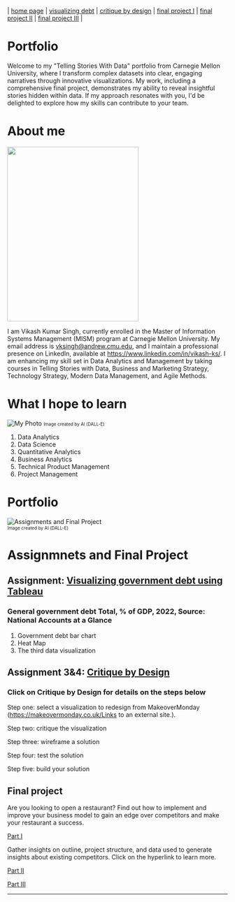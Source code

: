 | [home page](https://vks5639.github.io/My-Portfolio/) | [visualizing debt](dataviz) | [critique by design](critique-by-design) | [final project I](final-project-part-one) | [final project II](final-project-part-two) | [final project III](final-project-part-three) |

# Portfolio
Welcome to my "Telling Stories With Data" portfolio from Carnegie Mellon University, where I transform complex datasets into clear, engaging narratives through innovative visualizations. My work, including a comprehensive final project, demonstrates my ability to reveal insightful stories hidden within data. If my approach resonates with you, I'd be delighted to explore how my skills can contribute to your team. 

# About me
<img src="https://i.imgur.com/n5Ez0vv.png" width="300" height="400"> 

I am Vikash Kumar Singh, currently enrolled in the Master of Information Systems Management (MISM) program at Carnegie Mellon University. My email address is vksingh@andrew.cmu.edu, and I maintain a professional presence on LinkedIn, available at https://www.linkedin.com/in/vikash-ks/. I am enhancing my skill set in Data Analytics and Management by taking courses in Telling Stories with Data, Business and Marketing Strategy, Technology Strategy, Modern Data Management, and Agile Methods.

# What I hope to learn
![My Photo](https://i.imgur.com/GBqmYvr.png) 
<span style="font-size: 10px;">Image created by AI (DALL-E)</span>
1. Data Analytics
2. Data Science
3. Quantitative Analytics
4. Business Analytics
5. Technical Product Management
6. Project Management

# Portfolio

![Assignments and Final Project](https://i.imgur.com/QrJAczw.png)  
<span style="font-size: 10px;">Image created by AI (DALL-E)</span>

# Assignmnets and Final Project 

## Assignment: [Visualizing government debt using Tableau](dataviz)
### General government debt Total, % of GDP, 2022, Source: National Accounts at a Glance
1. Government debt bar chart
2. Heat Map
3. The third data visualization

## Assignment 3&4: [Critique by Design](critique-by-design)

### Click on Critique by Design for details on the steps below

Step one: select a visualization to redesign from MakeoverMonday (https://makeovermonday.co.uk/Links to an external site.).  

Step two: critique the visualization

Step three: wireframe a solution

Step four: test the solution

Step five: build your solution 

## Final project

Are you looking to open a restaurant? Find out how to implement and improve your business model to gain an edge over competitors and make your restaurant a success.

[Part I](final-project-part-one)

Gather insights on outline, project structure, and data used to generate insights about existing competitors. Click on the hyperlink to learn more.

[Part II](final-project-part-two)

[Part III](final-project-part-three)

---

